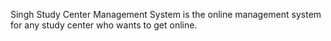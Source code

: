 Singh Study Center Management System is the online management system for any study center who wants to get online.
